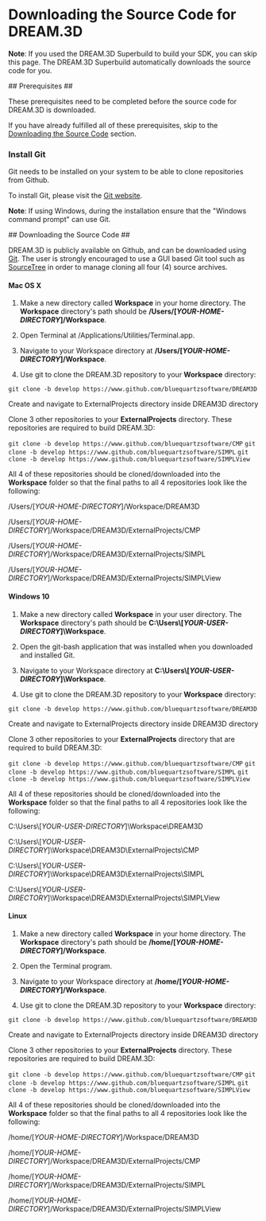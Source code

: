 # Downloading the Source Code for DREAM.3D #

**Note**: If you used the DREAM.3D Superbuild to build your SDK, you can skip this page.  The DREAM.3D Superbuild automatically downloads the source code for you.

<a name="prerequisites">
## Prerequisites ##
</a>

These prerequisites need to be completed before the source code for DREAM.3D is downloaded.

If you have already fulfilled all of these prerequisites, skip to the [Downloading the Source Code](#downloading_src_code) section.

### Install Git ###

Git needs to be installed on your system to be able to clone repositories from Github.

To install Git, please visit the [Git website](https://git-scm.com/downloads).

**Note**: If using Windows, during the installation ensure that the "Windows command prompt" can use Git.

<a name="downloading_src_code">
## Downloading the Source Code ##
</a>

DREAM.3D is publicly available on Github, and can be downloaded using [Git](http://www.git-scm.org). The user is strongly encouraged to use a GUI based Git tool such as [SourceTree](http://www.sourcetreeapp.com) in order to manage cloning all four (4) source archives.

#### Mac OS X ####

1. Make a new directory called **Workspace** in your home directory.  The **Workspace** directory's path should be **/Users/[*YOUR-HOME-DIRECTORY*]/Workspace**.

2. Open Terminal at /Applications/Utilities/Terminal.app.

3. Navigate to your Workspace directory at **/Users/[*YOUR-HOME-DIRECTORY*]/Workspace**.

4. Use git to clone the DREAM.3D repository to your **Workspace** directory:

`git clone -b develop https://www.github.com/bluequartzsoftware/DREAM3D`

Create and navigate to ExternalProjects directory inside DREAM3D directory

Clone 3 other repositories to your **ExternalProjects** directory.  These repositories are required to build DREAM.3D:

`git clone -b develop https://www.github.com/bluequartzsoftware/CMP`
`git clone -b develop https://www.github.com/bluequartzsoftware/SIMPL`
`git clone -b develop https://www.github.com/bluequartzsoftware/SIMPLView`

All 4 of these repositories should be cloned/downloaded into the **Workspace** folder so that the final paths to all 4 repositories look like the following:

/Users/[*YOUR-HOME-DIRECTORY*]/Workspace/DREAM3D

/Users/[*YOUR-HOME-DIRECTORY*]/Workspace/DREAM3D/ExternalProjects/CMP

/Users/[*YOUR-HOME-DIRECTORY*]/Workspace/DREAM3D/ExternalProjects/SIMPL

/Users/[*YOUR-HOME-DIRECTORY*]/Workspace/DREAM3D/ExternalProjects/SIMPLView

#### Windows 10 ####

1. Make a new directory called **Workspace** in your user directory.  The **Workspace** directory's path should be **C:\\Users\\[*YOUR-USER-DIRECTORY*]\\Workspace**.

2. Open the git-bash application that was installed when you downloaded and installed Git.

3. Navigate to your Workspace directory at **C:\\Users\\[*YOUR-USER-DIRECTORY*]\\Workspace**.

4. Use git to clone the DREAM.3D repository to your **Workspace** directory:

`git clone -b develop https://www.github.com/bluequartzsoftware/DREAM3D`

Create and navigate to ExternalProjects directory inside DREAM3D directory

Clone 3 other repositories to your **ExternalProjects** directory that are required to build DREAM.3D:

`git clone -b develop https://www.github.com/bluequartzsoftware/CMP`
`git clone -b develop https://www.github.com/bluequartzsoftware/SIMPL`
`git clone -b develop https://www.github.com/bluequartzsoftware/SIMPLView`

All 4 of these repositories should be cloned/downloaded into the **Workspace** folder so that the final paths to all 4 repositories look like the following:

C:\\Users\\[*YOUR-USER-DIRECTORY*]\\Workspace\\DREAM3D

C:\\Users\\[*YOUR-USER-DIRECTORY*]\\Workspace\\DREAM3D\\ExternalProjects\\CMP

C:\\Users\\[*YOUR-USER-DIRECTORY*]\\Workspace\\DREAM3D\\ExternalProjects\\SIMPL

C:\\Users\\[*YOUR-USER-DIRECTORY*]\\Workspace\\DREAM3D\\ExternalProjects\\SIMPLView

#### Linux ####

1. Make a new directory called **Workspace** in your home directory.  The **Workspace** directory's path should be **/home/[*YOUR-HOME-DIRECTORY*]/Workspace**.

2. Open the Terminal program.

3. Navigate to your Workspace directory at **/home/[*YOUR-HOME-DIRECTORY*]/Workspace**.

4. Use git to clone the DREAM.3D repository to your **Workspace** directory:

`git clone -b develop https://www.github.com/bluequartzsoftware/DREAM3D`

Create and navigate to ExternalProjects directory inside DREAM3D directory

Clone 3 other repositories to your **ExternalProjects** directory.  These repositories are required to build DREAM.3D:

`git clone -b develop https://www.github.com/bluequartzsoftware/CMP`
`git clone -b develop https://www.github.com/bluequartzsoftware/SIMPL`
`git clone -b develop https://www.github.com/bluequartzsoftware/SIMPLView`

All 4 of these repositories should be cloned/downloaded into the **Workspace** folder so that the final paths to all 4 repositories look like the following:

/home/[*YOUR-HOME-DIRECTORY*]/Workspace/DREAM3D

/home/[*YOUR-HOME-DIRECTORY*]/Workspace/DREAM3D/ExternalProjects/CMP

/home/[*YOUR-HOME-DIRECTORY*]/Workspace/DREAM3D/ExternalProjects/SIMPL

/home/[*YOUR-HOME-DIRECTORY*]/Workspace/DREAM3D/ExternalProjects/SIMPLView

